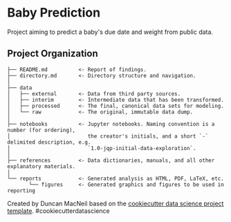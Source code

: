 # Baby Prediction

Project aiming to predict a baby's due date and weight from public data.

## Project Organization

```text
├── README.md          <- Report of findings.
├── directory.md       <- Directory structure and navigation.
│
├── data
│   ├── external       <- Data from third party sources.
│   ├── interim        <- Intermediate data that has been transformed.
│   ├── processed      <- The final, canonical data sets for modeling.
│   └── raw            <- The original, immutable data dump.
│
├── notebooks          <- Jupyter notebooks. Naming convention is a number (for ordering),
│                         the creator's initials, and a short `-` delimited description, e.g.
│                         `1.0-jqp-initial-data-exploration`.
│
├── references         <- Data dictionaries, manuals, and all other explanatory materials.
│
└── reports            <- Generated analysis as HTML, PDF, LaTeX, etc.
       └── figures     <- Generated graphics and figures to be used in reporting
```

Created by Duncan MacNeil based on the [cookiecutter data science project template](https://drivendata.github.io/cookiecutter-data-science/). #cookiecutterdatascience
